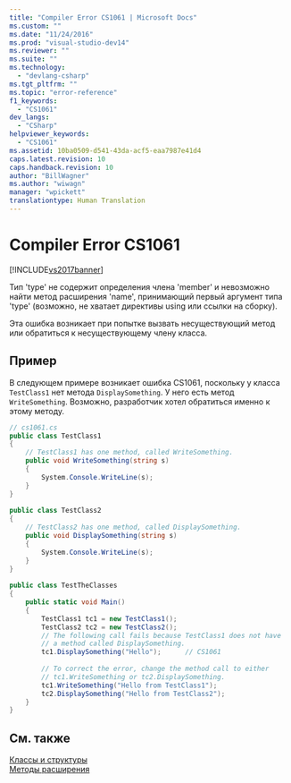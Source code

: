 ```yaml
---
title: "Compiler Error CS1061 | Microsoft Docs"
ms.custom: ""
ms.date: "11/24/2016"
ms.prod: "visual-studio-dev14"
ms.reviewer: ""
ms.suite: ""
ms.technology: 
  - "devlang-csharp"
ms.tgt_pltfrm: ""
ms.topic: "error-reference"
f1_keywords: 
  - "CS1061"
dev_langs: 
  - "CSharp"
helpviewer_keywords: 
  - "CS1061"
ms.assetid: 10ba0509-d541-43da-acf5-eaa7987e41d4
caps.latest.revision: 10
caps.handback.revision: 10
author: "BillWagner"
ms.author: "wiwagn"
manager: "wpickett"
translationtype: Human Translation
---
```

# Compiler Error CS1061
[!INCLUDE[vs2017banner](../../../csharp/includes/vs2017banner.md)]

Тип 'type' не содержит определения члена 'member' и невозможно найти метод расширения 'name', принимающий первый аргумент типа 'type' \(возможно, не хватает директивы using или ссылки на сборку\).  
  
 Эта ошибка возникает при попытке вызвать несуществующий метод или обратиться к несуществующему члену класса.  
  
## Пример  
 В следующем примере возникает ошибка CS1061, поскольку у класса `TestClass1` нет метода `DisplaySomething`.  У него есть метод `WriteSomething`.  Возможно, разработчик хотел обратиться именно к этому методу.  
  
```c#  
// cs1061.cs  
public class TestClass1  
{  
    // TestClass1 has one method, called WriteSomething.  
    public void WriteSomething(string s)  
    {  
        System.Console.WriteLine(s);  
    }  
}  
  
public class TestClass2  
{  
    // TestClass2 has one method, called DisplaySomething.  
    public void DisplaySomething(string s)  
    {  
        System.Console.WriteLine(s);  
    }  
}  
  
public class TestTheClasses  
{  
    public static void Main()  
    {  
        TestClass1 tc1 = new TestClass1();  
        TestClass2 tc2 = new TestClass2();  
        // The following call fails because TestClass1 does not have   
        // a method called DisplaySomething.  
        tc1.DisplaySomething("Hello");      // CS1061  
  
        // To correct the error, change the method call to either   
        // tc1.WriteSomething or tc2.DisplaySomething.  
        tc1.WriteSomething("Hello from TestClass1");  
        tc2.DisplaySomething("Hello from TestClass2");  
    }  
}  
```  
  
## См. также  
 [Классы и структуры](../../../csharp/programming-guide/classes-and-structs/index.md)   
 [Методы расширения](../../../csharp/programming-guide/classes-and-structs/extension-methods.md)